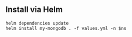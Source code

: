 ## Install via Helm

```shell
helm dependencies update
helm install my-mongodb . -f values.yml -n $ns
```
